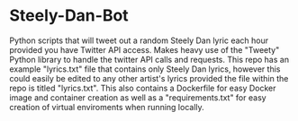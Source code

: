 # Steely-Dan-Bot
Python scripts that will tweet out a random Steely Dan lyric each hour provided you have Twitter API access.
Makes heavy use of the "Tweety" Python library to handle the twitter API calls and requests. This repo has an example "lyrics.txt" file that contains only Steely Dan lyrics, however this could easily be edited to any other artist's lyrics provided the file within the repo is titled "lyrics.txt". This also contains a Dockerfile for easy Docker image and container creation as well as a "requirements.txt" for easy creation of virtual enviroments when running locally. 
